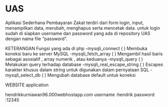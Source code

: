 # UAS
Aplikasi Sederhana Pembayaran Zakat
terdiri dari form login, input, menampilkan data, merubah, menghapus serta mencetak data.
untuk login sudah di siapkan username dan password yang ada di repository UAS dengan nama file "password".

KETERANGAN
Fungsi yang ada di php
-mysqli_connect ( ) Membuka koneksi baru ke server MySQL
-mysqli_fetch_array ( ) Mengambil hasil baris sebagai asosiatif , array numerik , atau keduanya
-mysqli_query ( ) Melakukan query terhadap database
-mysqli_real_escape_string ( ) Escapes karakter khusus dalam string untuk digunakan dalam pernyataan SQL
-mysqli_select_db ( ) Mengubah database default untuk koneksi

WEBSITE application

hendrikkurniawan96.000webhostapp.com
username :hendrik
password :12345
